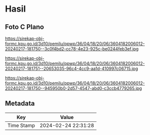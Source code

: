 # Hasil

## Foto C Plano

https://sirekap-obj-formc.kpu.go.id/3d10/pemilu/ppwp/36/04/18/20/06/3604182006012-20240217-181750--3c0f4bd2-cc78-4e23-925c-be0244feb3ef.jpg

https://sirekap-obj-formc.kpu.go.id/3d10/pemilu/ppwp/36/04/18/20/06/3604182006012-20240217-181751--20653035-96c4-4cc9-aa1d-410997c06715.jpg

https://sirekap-obj-formc.kpu.go.id/3d10/pemilu/ppwp/36/04/18/20/06/3604182006012-20240217-181750--945950b0-2d57-4547-abd0-c3ccb4779265.jpg


## Metadata

| Key        | Value               |
| ---------- | ------------------- |
| Time Stamp | 2024-02-24 22:31:28 |



